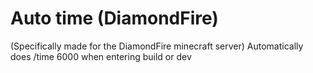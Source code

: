 # Auto time (DiamondFire)

(Specifically made for the DiamondFire minecraft server)
Automatically does /time 6000 when entering build or dev
